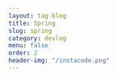 ```yaml
---
layout: tag-blog
title: Spring
slug: spring
category: devlog
menu: false
order: 2
header-img: "/instacode.png"
---
```

